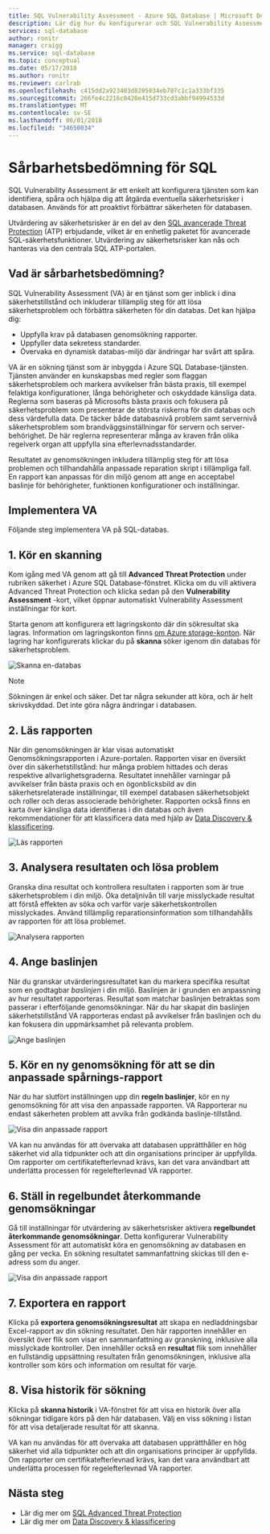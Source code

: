 ```yaml
---
title: SQL Vulnerability Assessment - Azure SQL Database | Microsoft Docs
description: Lär dig hur du konfigurerar och SQL Vulnerability Assessment på SQL-databas och tolka assessment-rapporter.
services: sql-database
author: ronitr
manager: craigg
ms.service: sql-database
ms.topic: conceptual
ms.date: 05/17/2018
ms.author: ronitr
ms.reviewer: carlrab
ms.openlocfilehash: c415dd2a923403d8205034eb707c1c1a333bf335
ms.sourcegitcommit: 266fe4c2216c0420e415d733cd3abbf94994533d
ms.translationtype: MT
ms.contentlocale: sv-SE
ms.lasthandoff: 06/01/2018
ms.locfileid: "34650034"
---
```

# <a name="sql-vulnerability-assessment"></a>Sårbarhetsbedömning för SQL

SQL Vulnerability Assessment är ett enkelt att konfigurera tjänsten som kan identifiera, spåra och hjälpa dig att åtgärda eventuella säkerhetsrisker i databasen. Används för att proaktivt förbättrar säkerheten för databasen. 

Utvärdering av säkerhetsrisker är en del av den [SQL avancerade Threat Protection](sql-advanced-threat-protection.md) (ATP) erbjudande, vilket är en enhetlig paketet för avancerade SQL-säkerhetsfunktioner. Utvärdering av säkerhetsrisker kan nås och hanteras via den centrala SQL ATP-portalen.

## <a name="what-is-vulnerability-assessment"></a>Vad är sårbarhetsbedömning?
SQL Vulnerability Assessment (VA) är en tjänst som ger inblick i dina säkerhetstillstånd och inkluderar tillämplig steg för att lösa säkerhetsproblem och förbättra säkerheten för din databas. Det kan hjälpa dig:  
- Uppfylla krav på databasen genomsökning rapporter.  
- Uppfyller data sekretess standarder.  
- Övervaka en dynamisk databas-miljö där ändringar har svårt att spåra.  

VA är en sökning tjänst som är inbyggda i Azure SQL Database-tjänsten. Tjänsten använder en kunskapsbas med regler som flaggan säkerhetsproblem och markera avvikelser från bästa praxis, till exempel felaktiga konfigurationer, långa behörigheter och oskyddade känsliga data. Reglerna som baseras på Microsofts bästa praxis och fokusera på säkerhetsproblem som presenterar de största riskerna för din databas och dess värdefulla data. De täcker både databasnivå problem samt servernivå säkerhetsproblem som brandväggsinställningar för servern och server-behörighet. De här reglerna representerar många av kraven från olika regelverk organ att uppfylla sina efterlevnadsstandarder.  

Resultatet av genomsökningen inkludera tillämplig steg för att lösa problemen och tillhandahålla anpassade reparation skript i tillämpliga fall. En rapport kan anpassas för din miljö genom att ange en acceptabel baslinje för behörigheter, funktionen konfigurationer och inställningar.   

## <a name="implementing-va"></a>Implementera VA  
Följande steg implementera VA på SQL-databas.  

## <a name="1-run-a-scan"></a>1. Kör en skanning  
Kom igång med VA genom att gå till **Advanced Threat Protection** under rubriken säkerhet i Azure SQL Database-fönstret. Klicka om du vill aktivera Advanced Threat Protection och klicka sedan på den **Vulnerability Assessment** -kort, vilket öppnar automatiskt Vulnerability Assessment inställningar för kort. 

Starta genom att konfigurera ett lagringskonto där din sökresultat ska lagras. Information om lagringskonton finns [om Azure storage-konton](../storage/common/storage-create-storage-account.md). När lagring har konfigurerats klickar du på **skanna** söker igenom din databas för säkerhetsproblem.
  
![Skanna en-databas](./media/sql-vulnerability-assessment/pp_va_initialize.png)  
  > [!NOTE]   
  > Sökningen är enkel och säker. Det tar några sekunder att köra, och är helt skrivskyddad. Det inte göra några ändringar i databasen.  

## <a name="2-view-the-report"></a>2. Läs rapporten  
När din genomsökningen är klar visas automatiskt Genomsökningsrapporten i Azure-portalen. Rapporten visar en översikt över din säkerhetstillstånd: hur många problem hittades och deras respektive allvarlighetsgraderna. Resultatet innehåller varningar på avvikelser från bästa praxis och en ögonblicksbild av din säkerhetsrelaterade inställningar, till exempel databasen säkerhetsobjekt och roller och deras associerade behörigheter. Rapporten också finns en karta över känsliga data identifieras i din databas och även rekommendationer för att klassificera data med hjälp av [Data Discovery & klassificering](sql-database-data-discovery-and-classification.md). 
 
![Läs rapporten](./media/sql-vulnerability-assessment/pp_main_getstarted.png)  

## <a name="3-analyze-the-results-and-resolve-issues"></a>3. Analysera resultaten och lösa problem  
Granska dina resultat och kontrollera resultaten i rapporten som är true säkerhetsproblem i din miljö. Öka detaljnivån till varje misslyckade resultat att förstå effekten av söka och varför varje säkerhetskontrollen misslyckades. Använd tillämplig reparationsinformation som tillhandahålls av rapporten för att lösa problemet.  

![Analysera rapporten](./media/sql-vulnerability-assessment/pp_fail_rule_show_remediation.png)    

## <a name="4-set-your-baseline"></a>4. Ange baslinjen  
När du granskar utvärderingsresultatet kan du markera specifika resultat som en godtagbar *baslinjen* i din miljö. Baslinjen är i grunden en anpassning av hur resultatet rapporteras. Resultat som matchar baslinjen betraktas som passerar i efterföljande genomsökningar. När du har skapat din baslinjen säkerhetstillstånd VA rapporteras endast på avvikelser från baslinjen och du kan fokusera din uppmärksamhet på relevanta problem.  

![Ange baslinjen](./media/sql-vulnerability-assessment/pp_fail_rule_show_baseline.png)  

## <a name="5-run-a-new-scan-to-see-your-customized-tracking-report"></a>5. Kör en ny genomsökning för att se din anpassade spårnings-rapport  
När du har slutfört inställningen upp din **regeln baslinjer**, kör en ny genomsökning för att visa den anpassade rapporten. VA Rapporterar nu endast säkerheten problem att avvika från godkända baslinje-tillstånd. 
 
![Visa din anpassade rapport](./media/sql-vulnerability-assessment/pp_pass_main_with_baselines.png)  

VA kan nu användas för att övervaka att databasen upprätthåller en hög säkerhet vid alla tidpunkter och att din organisations principer är uppfyllda. Om rapporter om certifikatefterlevnad krävs, kan det vara användbart att underlätta processen för regelefterlevnad VA rapporter.  

## <a name="6-set-up-periodic-recurring-scans"></a>6. Ställ in regelbundet återkommande genomsökningar
Gå till inställningar för utvärdering av säkerhetsrisker aktivera **regelbundet återkommande genomsökningar**. Detta konfigurerar Vulnerability Assessment för att automatiskt köra en genomsökning av databasen en gång per vecka. En sökning resultatet sammanfattning skickas till den e-adress som du anger.

![Visa din anpassade rapport](./media/sql-vulnerability-assessment/pp_recurring_scans.png)

## <a name="7---export-an-assessment-report"></a>7.   Exportera en rapport
Klicka på **exportera genomsökningsresultat** att skapa en nedladdningsbar Excel-rapport av din sökning resultatet. Den här rapporten innehåller en översikt över flik som visar en sammanfattning av granskning, inklusive alla misslyckade kontroller. Den innehåller också en **resultat** flik som innehåller en fullständig uppsättning resultaten från genomsökningen, inklusive alla kontroller som körs och information om resultat för varje. 

## <a name="8---view-scan-history"></a>8.   Visa historik för sökning
Klicka på **skanna historik** i VA-fönstret för att visa en historik över alla sökningar tidigare körs på den här databasen. Välj en viss sökning i listan för att visa detaljerade resultat för att skanna.

VA kan nu användas för att övervaka att databasen upprätthåller en hög säkerhet vid alla tidpunkter och att din organisations principer är uppfyllda. Om rapporter om certifikatefterlevnad krävs, kan det vara användbart att underlätta processen för regelefterlevnad VA rapporter.

## <a name="next-steps"></a>Nästa steg  

- Lär dig mer om [SQL Advanced Threat Protection](sql-advanced-threat-protection.md)
- Lär dig mer om [Data Discovery & klassificering](sql-database-data-discovery-and-classification.md)
